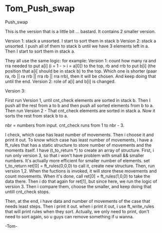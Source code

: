 # Tom_Push_swap
Push_swap

This is the version that is a little bit ... bastard. It contains 2 smaller version.

Version 1: stack a unsorted. I start to sort them in stack b
Version 2: stack a unsorted. I push all of them to stack b until we have 3 elements left in a. Then I start to sort them in stack a.

They all use the same logic: for example:
Version 1: count how many ra and rra needed to put a[i] (i = 1 - > i = a[0]) to the top, rb and rrb to put b[i] (the position that a[i[ should be in stack b) to the top.
Which one is shorter (paar ra, rb || ra rrb || rra rb || rra rrb), then it will be chosen. And keep doing that until the end.
Version 2: role of a[i] and b[i] is changed.

Version 3:

First run Version 1, until cnt_check elements are sorted in stack b.
Then I push all the rest from a to b and then push all sorted elements from b to a.
Then run Version 2 - That cnt_check elements are sorted in stack a. Now it sorts the rest from stack b to a.

nbr = numbers from input.
cnt_check runs from 1 to nbr - 3.

I check, which case has least number of movements. Then i choose it and print it out.
To know which case has least number of movements, i have a ft_rules that has a static structure to store number of movements and the moments itself.
I have (t_to_return *) to create an array of structure.
First, i run only version 3, so that i won't have problem with small && smaller numbers. It's actually more efficient for smaller number of elements.
set t_to_return ret[0] = ft_rules(0,0,0) to call it, create new structure. Then, run version 1,2. When the fuctions is invoked, it will store these movements and count movements.
When it's done, call ret[0] = ft_rules(1,0,0) to take the data there.
Then i do that again for ret[1], but since here, we run the logic of version 3.
Then i compare them, choose the smaller, and keep doing that untill cnt_check stops.

Then, at the end, i have data and number of movements of the case that needs least steps. Then i print it out. when i print it out, i use ft_write_rules that will print rules when they sort.
Actually, we only need to print, don't need to sort again, so u guys can remove something if u wanna.

-Tom-
